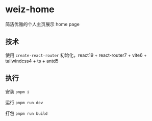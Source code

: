 # weiz-home

简洁优雅的个人主页展示 home page

## 技术

使用 `create-react-router` 初始化，react19 + react-router7 + vite6 + tailwindcss4 + ts + antd5

## 执行

安装 `pnpm i`

运行 `pnpm run dev`

打包 `pnpm run build`